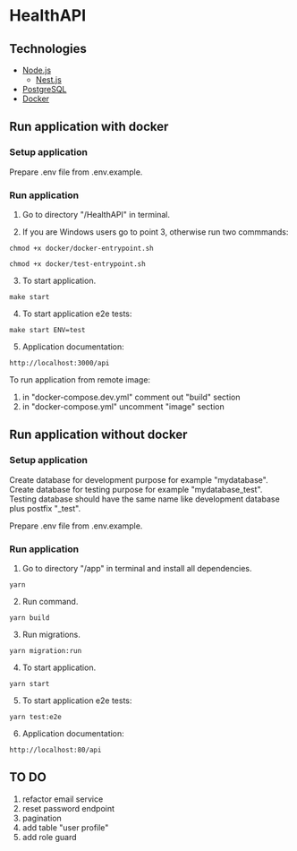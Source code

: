 # HealthAPI

## Technologies
* [Node.js](https://nodejs.org/en/)
  * [Nest.js](https://nestjs.com/)
* [PostgreSQL](https://www.postgresql.org//)
* [Docker](https://docs.docker.com/)

## Run application with docker
### Setup application

Prepare .env file from .env.example.

### Run application
1) Go to directory "/HealthAPI" in terminal.

2) If you are Windows users go to point 3, otherwise run two commmands:
```
chmod +x docker/docker-entrypoint.sh
```
```
chmod +x docker/test-entrypoint.sh
```

3) To start application.
```
make start
```

4) To start application e2e tests:
```
make start ENV=test
```

5) Application documentation:
```
http://localhost:3000/api
```

To run application from remote image:
 1) in "docker-compose.dev.yml" comment out "build" section
 2) in "docker-compose.yml" uncomment "image" section

## Run application without docker
### Setup application
Create database for development purpose for example "mydatabase".
Create database for testing purpose for example "mydatabase_test".
Testing database should have the same name like development database plus postfix "_test".

Prepare .env file from .env.example.

### Run application
1) Go to directory "/app" in terminal and install all dependencies.
```
yarn
```

2) Run command.
```
yarn build
```

3) Run migrations.
```
yarn migration:run
```

4) To start application.
```
yarn start
```

5) To start application e2e tests:
```
yarn test:e2e
```

6) Application documentation:
```
http://localhost:80/api
```


## TO DO
1) refactor email service
2) reset password endpoint
3) pagination
4) add table "user profile"
5) add role guard